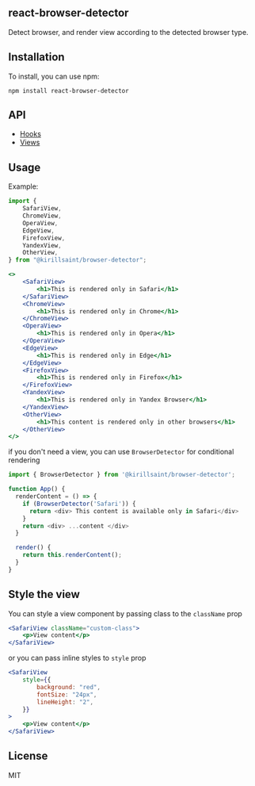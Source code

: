 ## react-browser-detector

Detect browser, and render view according to the detected browser type.

## Installation

To install, you can use npm:

```
npm install react-browser-detector
```

## API

- [Hooks](docs/api.md)
- [Views](docs/views.md)

## Usage

Example:

```javascript
import {
	SafariView,
	ChromeView,
	OperaView,
	EdgeView,
	FirefoxView,
	YandexView,
	OtherView,
} from "@kirillsaint/browser-detector";
```

```jsx
<>
	<SafariView>
		<h1>This is rendered only in Safari</h1>
	</SafariView>
	<ChromeView>
		<h1>This is rendered only in Chrome</h1>
	</ChromeView>
	<OperaView>
		<h1>This is rendered only in Opera</h1>
	</OperaView>
	<EdgeView>
		<h1>This is rendered only in Edge</h1>
	</EdgeView>
	<FirefoxView>
		<h1>This is rendered only in Firefox</h1>
	</FirefoxView>
	<YandexView>
		<h1>This is rendered only in Yandex Browser</h1>
	</YandexView>
	<OtherView>
		<h1>This content is rendered only in other browsers</h1>
	</OtherView>
</>
```

if you don't need a view, you can use `BrowserDetector` for conditional rendering

```javascript
import { BrowserDetector } from '@kirillsaint/browser-detector';

function App() {
  renderContent = () => {
    if (BrowserDetector('Safari')) {
      return <div> This content is available only in Safari</div>
    }
    return <div> ...content </div>
  }

  render() {
    return this.renderContent();
  }
}
```

## Style the view

You can style a view component by passing class to the `className` prop

```jsx
<SafariView className="custom-class">
	<p>View content</p>
</SafariView>
```

or you can pass inline styles to `style` prop

```jsx
<SafariView
	style={{
		background: "red",
		fontSize: "24px",
		lineHeight: "2",
	}}
>
	<p>View content</p>
</SafariView>
```

## License

MIT
